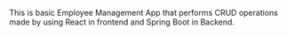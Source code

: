 This is basic Employee Management App that performs CRUD operations made by using React in frontend and Spring Boot in Backend.
